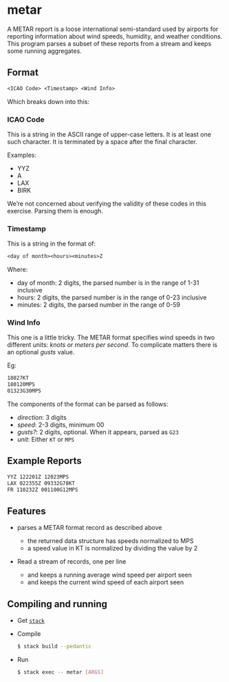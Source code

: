 # metar

A METAR report is a loose international semi-standard used by airports for reporting information about wind speeds, humidity, and weather conditions. This program parses a subset of these reports from a stream and keeps some running aggregates.

## Format

```txt
<ICAO Code> <Timestamp> <Wind Info>
```

Which breaks down into this:

### ICAO Code

This is a string in the ASCII range of upper-case letters. It is at least one such character. It is terminated by a space after the final character.

Examples:

- YYZ
- A
- LAX
- BIRK

We’re not concerned about verifying the validity of these codes in this exercise. Parsing them is enough.

### Timestamp

This is a string in the format of:

```txt
<day of month><hours><minutes>Z
```

Where:

- day of month: 2 digits, the parsed number is in the range of 1-31 inclusive
- hours: 2 digits, the parsed number is in the range of 0-23 inclusive
- minutes: 2 digits, the parsed number in the range of 0-59

### Wind Info

This one is a little tricky. The METAR format specifies wind speeds in two different units: _knots_ or _meters per second_. To complicate matters there is an optional _gusts_ value.

Eg:

```txt
18027KT
180120MPS
01323G30MPS
```

The components of the format can be parsed as follows:

- _direction_: 3 digits
- _speed_: 2-3 digits, minimum 00
- _gusts?_: 2 digits, optional. When it appears, parsed as `G23`
- _unit_: Either `KT` or `MPS`

## Example Reports

```txt
YYZ 122201Z 12023MPS
LAX 022355Z 09332G78KT
FR 110232Z 001100G12MPS
```

## Features

- parses a METAR format record as described above
  - the returned data structure has speeds normalized to MPS
  - a speed value in KT is normalized by dividing the value by 2

- Read a stream of records, one per line
  - and keeps a running average wind speed per airport seen
  - and keeps the current wind speed of each airport seen

## Compiling and running

- Get [`stack`](https://docs.haskellstack.org/en/stable/install_and_upgrade/)

- Compile
  ```bash
  $ stack build --pedantic
  ```

- Run
  ```bash
  $ stack exec -- metar [ARGS]
  ```
